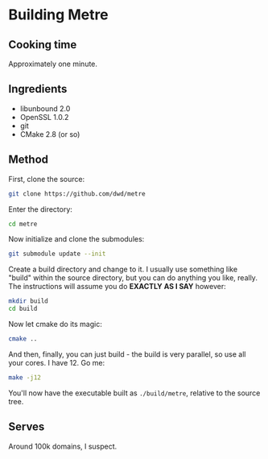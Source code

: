 Building Metre
=======

Cooking time
----

Approximately one minute.

Ingredients
----

* libunbound 2.0
* OpenSSL 1.0.2
* git
* CMake 2.8 (or so)

Method
----

First, clone the source:

```sh
git clone https://github.com/dwd/metre
```

Enter the directory:

```sh
cd metre
```

Now initialize and clone the submodules:

```sh
git submodule update --init
```

Create a build directory and change to it. I usually use something like "build" within the
source directory, but you can do anything you like, really. The instructions will assume
you do **EXACTLY AS I SAY** however:

```sh
mkdir build
cd build
```

Now let cmake do its magic:

```sh
cmake ..
```

And then, finally, you can just build - the build is very parallel, so use all your cores. I
have 12. Go me:

```sh
make -j12
```

You'll now have the executable built as `./build/metre`, relative to the source tree.

Serves
----

Around 100k domains, I suspect.